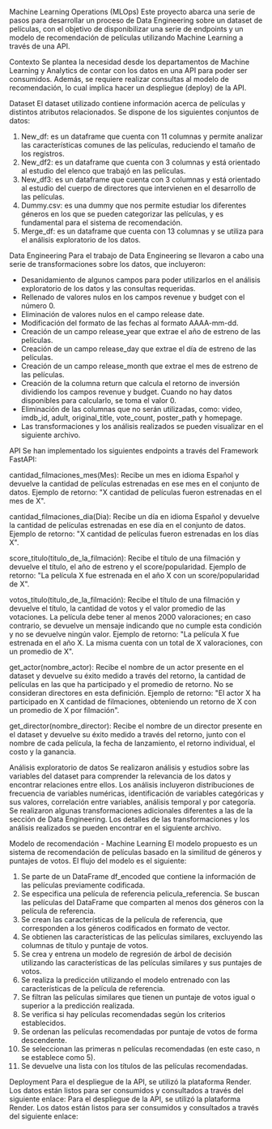 Machine Learning Operations (MLOps)
Este proyecto abarca una serie de pasos para desarrollar un proceso de Data Engineering sobre un dataset de películas, con el objetivo de disponibilizar una serie de endpoints y un modelo de recomendación de películas utilizando Machine Learning a través de una API.

Contexto
Se plantea la necesidad desde los departamentos de Machine Learning y Analytics de contar con los datos en una API para poder ser consumidos. Además, se requiere realizar consultas al modelo de recomendación, lo cual implica hacer un despliegue (deploy) de la API.

Dataset
El dataset utilizado contiene información acerca de películas y distintos atributos relacionados. Se dispone de los siguientes conjuntos de datos:

1) New_df: es un dataframe que cuenta con 11 columnas y permite analizar las características comunes de las películas, reduciendo el tamaño de los registros.
2) New_df2: es un dataframe que cuenta con 3 columnas y está orientado al estudio del elenco que trabajó en las películas.
3) New_df3: es un dataframe que cuenta con 3 columnas y está orientado al estudio del cuerpo de directores que intervienen en el desarrollo de las películas.
4) Dummy.csv: es una dummy que nos permite estudiar los diferentes géneros en los que se pueden categorizar las películas, y es fundamental para el sistema de recomendación.
5) Merge_df: es un dataframe que cuenta con 13 columnas y se utiliza para el análisis exploratorio de los datos.


Data Engineering
Para el trabajo de Data Engineering se llevaron a cabo una serie de transformaciones sobre los datos, que incluyeron:
 - Desanidamiento de algunos campos para poder utilizarlos en el análisis exploratorio de los datos y las consultas requeridas.
 - Rellenado de valores nulos en los campos revenue y budget con el número 0.
 - Eliminación de valores nulos en el campo release date.
 - Modificación del formato de las fechas al formato AAAA-mm-dd.
 - Creación de un campo release_year que extrae el año de estreno de las películas.
 - Creación de un campo release_day que extrae el día de estreno de las películas.
 - Creación de un campo release_month que extrae el mes de estreno de las películas.
 - Creación de la columna return que calcula el retorno de inversión dividiendo los campos revenue y budget. Cuando no hay datos disponibles para calcularlo, se toma el valor 0.
 - Eliminación de las columnas que no serán utilizadas, como: video, imdb_id, adult, original_title, vote_count, poster_path y homepage.
 - Las transformaciones y los análisis realizados se pueden visualizar en el siguiente archivo.

API
Se han implementado los siguientes endpoints a través del Framework FastAPI:

cantidad_filmaciones_mes(Mes): Recibe un mes en idioma Español y devuelve la cantidad de películas estrenadas en ese mes en el conjunto de datos. Ejemplo de retorno: "X cantidad de películas fueron estrenadas en el mes de X".

cantidad_filmaciones_dia(Dia): Recibe un día en idioma Español y devuelve la cantidad de películas estrenadas en ese día en el conjunto de datos. Ejemplo de retorno: "X cantidad de películas fueron estrenadas en los días X".

score_titulo(titulo_de_la_filmación): Recibe el título de una filmación y devuelve el título, el año de estreno y el score/popularidad. Ejemplo de retorno: "La película X fue estrenada en el año X con un score/popularidad de X".

votos_titulo(titulo_de_la_filmación): Recibe el título de una filmación y devuelve el título, la cantidad de votos y el valor promedio de las votaciones. La película debe tener al menos 2000 valoraciones; en caso contrario, se devuelve un mensaje indicando que no cumple esta condición y no se devuelve ningún valor. Ejemplo de retorno: "La película X fue estrenada en el año X. La misma cuenta con un total de X valoraciones, con un promedio de X".

get_actor(nombre_actor): Recibe el nombre de un actor presente en el dataset y devuelve su éxito medido a través del retorno, la cantidad de películas en las que ha participado y el promedio de retorno. No se consideran directores en esta definición. Ejemplo de retorno: "El actor X ha participado en X cantidad de filmaciones, obteniendo un retorno de X con un promedio de X por filmación".

get_director(nombre_director): Recibe el nombre de un director presente en el dataset y devuelve su éxito medido a través del retorno, junto con el nombre de cada película, la fecha de lanzamiento, el retorno individual, el costo y la ganancia.

Análisis exploratorio de datos
Se realizaron análisis y estudios sobre las variables del dataset para comprender la relevancia de los datos y encontrar relaciones entre ellos. Los análisis incluyeron distribuciones de frecuencia de variables numéricas, identificación de variables categóricas y sus valores, correlación entre variables, análisis temporal y por categoría. Se realizaron algunas transformaciones adicionales diferentes a las de la sección de Data Engineering. Los detalles de las transformaciones y los análisis realizados se pueden encontrar en el siguiente archivo.

Modelo de recomendación - Machine Learning
El modelo propuesto es un sistema de recomendación de películas basado en la similitud de géneros y puntajes de votos. El flujo del modelo es el siguiente:

1) Se parte de un DataFrame df_encoded que contiene la información de las películas previamente codificada.
2) Se especifica una película de referencia pelicula_referencia. Se buscan las películas del DataFrame que comparten al menos dos géneros con la película de referencia.
3) Se crean las características de la película de referencia, que corresponden a los géneros codificados en formato de vector.
4) Se obtienen las características de las películas similares, excluyendo las columnas de título y puntaje de votos.
5) Se crea y entrena un modelo de regresión de árbol de decisión utilizando las características de las películas similares y sus puntajes de votos.
6) Se realiza la predicción utilizando el modelo entrenado con las características de la película de referencia.
7) Se filtran las películas similares que tienen un puntaje de votos igual o superior a la predicción realizada.
8) Se verifica si hay películas recomendadas según los criterios establecidos.
9) Se ordenan las películas recomendadas por puntaje de votos de forma descendente.
10) Se seleccionan las primeras n películas recomendadas (en este caso, n se establece como 5).
11) Se devuelve una lista con los títulos de las películas recomendadas.

Deployment
Para el despliegue de la API, se utilizó la plataforma Render. Los datos están listos para ser consumidos y consultados a través del siguiente enlace:
Para el despliegue de la API, se utilizó la plataforma Render. Los datos están listos para ser consumidos y consultados a través del siguiente enlace:
